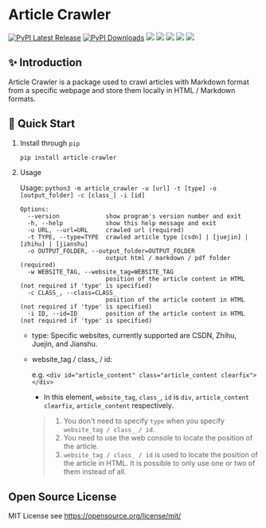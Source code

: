 # Article Crawler

[![PyPI Latest Release](https://img.shields.io/pypi/v/article-crawler.svg)](https://pypi.org/project/article-crawler/)
[![PyPI Downloads](https://img.shields.io/pypi/dm/article-crawler?label=PyPI%20downloads)](https://pypi.org/project/article-crawler/)
[![](https://img.shields.io/github/v/release/ltyzzzxxx/article_crawler?display_name=tag)]()
[![](https://img.shields.io/github/stars/ltyzzzxxx/article_crawler)](https://github.com/ltyzzzxxx/article_crawler)
[![](https://img.shields.io/github/forks/ltyzzzxxx/article_crawler)](https://github.com/ltyzzzxxx/article_crawler)
[![](https://img.shields.io/github/issues/ltyzzzxxx/article_crawler)](https://github.com/ltyzzzxxx/article_crawler/issues)
[![](https://img.shields.io/badge/license-MIT%20-yellow.svg)](https://github.com/ltyzzzxxx/article_crawler/issues)

## ✨ Introduction

Article Crawler is a package used to crawl articles with Markdown format from a specific webpage and store them locally in HTML / Markdown formats.

## 🚀 Quick Start

1. Install through `pip`

    ```python
    pip install article-crawler
    ```
2. Usage

    Usage: `python3 -m article_crawler -u [url] -t [type] -o [output_folder] -c [class_] -i [id]`

    ```
    Options:
      --version             show program's version number and exit
      -h, --help            show this help message and exit
      -u URL, --url=URL     crawled url (required)
      -t TYPE, --type=TYPE  crawled article type [csdn] | [juejin] | [zhihu] | [jianshu]
      -o OUTPUT_FOLDER, --output_folder=OUTPUT_FOLDER
                            output html / markdown / pdf folder (required)
      -w WEBSITE_TAG, --website_tag=WEBSITE_TAG
                            position of the article content in HTML (not required if 'type' is specified)
      -c CLASS_, --class=CLASS_
                            position of the article content in HTML (not required if 'type' is specified)
      -i ID, --id=ID        position of the article content in HTML (not required if 'type' is specified)
    ```
    - type: Specific websites, currently supported are CSDN, Zhihu, Juejin, and Jianshu.
    - website_tag / class_ / id:
   
      e.g. `<div id="article_content" class="article_content clearfix"></div>`
   
      - In this element, `website_tag`, `class_`, `id` is `div`, `article_content clearfix`, `article_content` respectively.
      
      > 1. You don't need to specify `type` when you specify `website_tag / class_ / id`.
      > 2. You need to use the web console to locate the position of the article.
      > 3. `website_tag / class_ / id` is used to locate the position of the article in HTML. It is possible to only use one or two of them instead of all.

## Open Source License

MIT License see https://opensource.org/license/mit/
       
